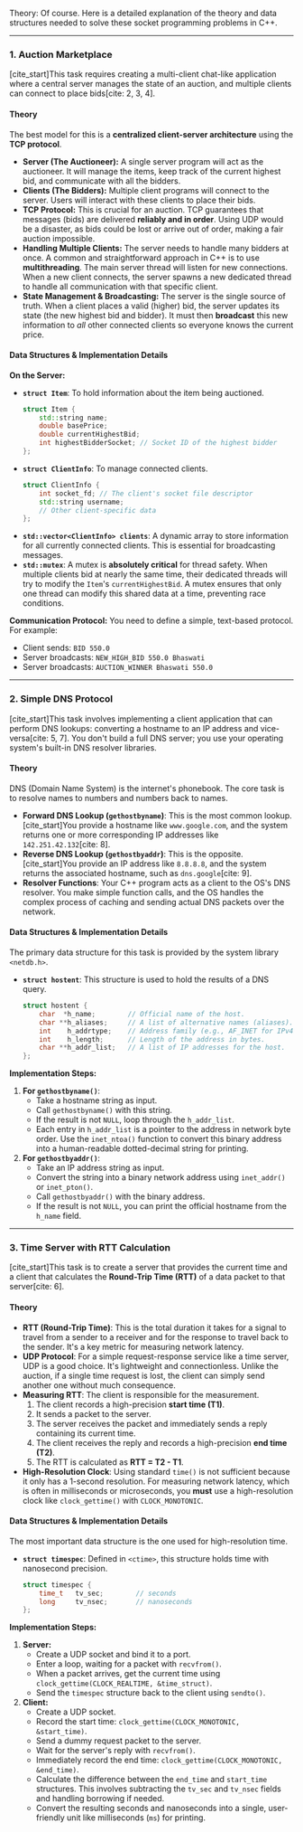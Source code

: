 Theory: 
Of course. Here is a detailed explanation of the theory and data structures needed to solve these socket programming problems in C++.

-----

### 1\. Auction Marketplace

[cite\_start]This task requires creating a multi-client chat-like application where a central server manages the state of an auction, and multiple clients can connect to place bids[cite: 2, 3, 4].

#### **Theory**

The best model for this is a **centralized client-server architecture** using the **TCP protocol**.

  * **Server (The Auctioneer):** A single server program will act as the auctioneer. It will manage the items, keep track of the current highest bid, and communicate with all the bidders.
  * **Clients (The Bidders):** Multiple client programs will connect to the server. Users will interact with these clients to place their bids.
  * **TCP Protocol:** This is crucial for an auction. TCP guarantees that messages (bids) are delivered **reliably and in order**. Using UDP would be a disaster, as bids could be lost or arrive out of order, making a fair auction impossible.
  * **Handling Multiple Clients:** The server needs to handle many bidders at once. A common and straightforward approach in C++ is to use **multithreading**. The main server thread will listen for new connections. When a new client connects, the server spawns a new dedicated thread to handle all communication with that specific client.
  * **State Management & Broadcasting:** The server is the single source of truth. When a client places a valid (higher) bid, the server updates its state (the new highest bid and bidder). It must then **broadcast** this new information to *all* other connected clients so everyone knows the current price.

#### **Data Structures & Implementation Details**

**On the Server:**

  * **`struct Item`**: To hold information about the item being auctioned.
    ```cpp
    struct Item {
        std::string name;
        double basePrice;
        double currentHighestBid;
        int highestBidderSocket; // Socket ID of the highest bidder
    };
    ```
  * **`struct ClientInfo`**: To manage connected clients.
    ```cpp
    struct ClientInfo {
        int socket_fd; // The client's socket file descriptor
        std::string username;
        // Other client-specific data
    };
    ```
  * **`std::vector<ClientInfo> clients`**: A dynamic array to store information for all currently connected clients. This is essential for broadcasting messages.
  * **`std::mutex`**: A mutex is **absolutely critical** for thread safety. When multiple clients bid at nearly the same time, their dedicated threads will try to modify the `Item`'s `currentHighestBid`. A mutex ensures that only one thread can modify this shared data at a time, preventing race conditions.

**Communication Protocol:**
You need to define a simple, text-based protocol. For example:

  * Client sends: `BID 550.0`
  * Server broadcasts: `NEW_HIGH_BID 550.0 Bhaswati`
  * Server broadcasts: `AUCTION_WINNER Bhaswati 550.0`

-----

### 2\. Simple DNS Protocol

[cite\_start]This task involves implementing a client application that can perform DNS lookups: converting a hostname to an IP address and vice-versa[cite: 5, 7]. You don't build a full DNS server; you use your operating system's built-in DNS resolver libraries.

#### **Theory**

DNS (Domain Name System) is the internet's phonebook. The core task is to resolve names to numbers and numbers back to names.

  * **Forward DNS Lookup (`gethostbyname`)**: This is the most common lookup. [cite\_start]You provide a hostname like `www.google.com`, and the system returns one or more corresponding IP addresses like `142.251.42.132`[cite: 8].
  * **Reverse DNS Lookup (`gethostbyaddr`)**: This is the opposite. [cite\_start]You provide an IP address like `8.8.8.8`, and the system returns the associated hostname, such as `dns.google`[cite: 9].
  * **Resolver Functions**: Your C++ program acts as a client to the OS's DNS resolver. You make simple function calls, and the OS handles the complex process of caching and sending actual DNS packets over the network.

#### **Data Structures & Implementation Details**

The primary data structure for this task is provided by the system library `<netdb.h>`.

  * **`struct hostent`**: This structure is used to hold the results of a DNS query.
    ```c
    struct hostent {
        char  *h_name;        // Official name of the host.
        char **h_aliases;     // A list of alternative names (aliases).
        int    h_addrtype;    // Address family (e.g., AF_INET for IPv4).
        int    h_length;      // Length of the address in bytes.
        char **h_addr_list;   // A list of IP addresses for the host.
    };
    ```

**Implementation Steps:**

1.  **For `gethostbyname()`**:
      * Take a hostname string as input.
      * Call `gethostbyname()` with this string.
      * If the result is not `NULL`, loop through the `h_addr_list`.
      * Each entry in `h_addr_list` is a pointer to the address in network byte order. Use the `inet_ntoa()` function to convert this binary address into a human-readable dotted-decimal string for printing.
2.  **For `gethostbyaddr()`**:
      * Take an IP address string as input.
      * Convert the string into a binary network address using `inet_addr()` or `inet_pton()`.
      * Call `gethostbyaddr()` with the binary address.
      * If the result is not `NULL`, you can print the official hostname from the `h_name` field.

-----

### 3\. Time Server with RTT Calculation

[cite\_start]This task is to create a server that provides the current time and a client that calculates the **Round-Trip Time (RTT)** of a data packet to that server[cite: 6].

#### **Theory**

  * **RTT (Round-Trip Time)**: This is the total duration it takes for a signal to travel from a sender to a receiver and for the response to travel back to the sender. It's a key metric for measuring network latency.
  * **UDP Protocol**: For a simple request-response service like a time server, UDP is a good choice. It's lightweight and connectionless. Unlike the auction, if a single time request is lost, the client can simply send another one without much consequence.
  * **Measuring RTT**: The client is responsible for the measurement.
    1.  The client records a high-precision **start time (T1)**.
    2.  It sends a packet to the server.
    3.  The server receives the packet and immediately sends a reply containing its current time.
    4.  The client receives the reply and records a high-precision **end time (T2)**.
    5.  The RTT is calculated as **RTT = T2 - T1**.
  * **High-Resolution Clock**: Using standard `time()` is not sufficient because it only has a 1-second resolution. For measuring network latency, which is often in milliseconds or microseconds, you **must** use a high-resolution clock like `clock_gettime()` with `CLOCK_MONOTONIC`.

#### **Data Structures & Implementation Details**

The most important data structure is the one used for high-resolution time.

  * **`struct timespec`**: Defined in `<ctime>`, this structure holds time with nanosecond precision.
    ```c
    struct timespec {
        time_t   tv_sec;        // seconds
        long     tv_nsec;       // nanoseconds
    };
    ```

**Implementation Steps:**

1.  **Server:**
      * Create a UDP socket and bind it to a port.
      * Enter a loop, waiting for a packet with `recvfrom()`.
      * When a packet arrives, get the current time using `clock_gettime(CLOCK_REALTIME, &time_struct)`.
      * Send the `timespec` structure back to the client using `sendto()`.
2.  **Client:**
      * Create a UDP socket.
      * Record the start time: `clock_gettime(CLOCK_MONOTONIC, &start_time)`.
      * Send a dummy request packet to the server.
      * Wait for the server's reply with `recvfrom()`.
      * Immediately record the end time: `clock_gettime(CLOCK_MONOTONIC, &end_time)`.
      * Calculate the difference between the `end_time` and `start_time` structures. This involves subtracting the `tv_sec` and `tv_nsec` fields and handling borrowing if needed.
      * Convert the resulting seconds and nanoseconds into a single, user-friendly unit like milliseconds (`ms`) for printing.
